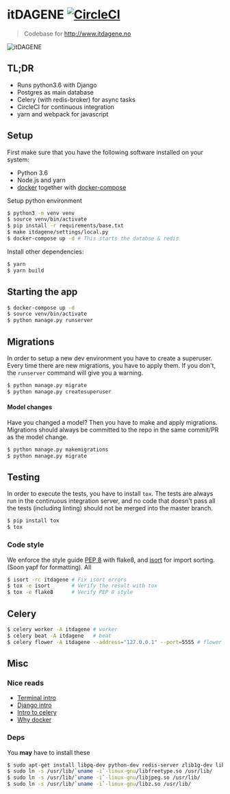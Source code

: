 # itDAGENE [![CircleCI](https://circleci.com/gh/itdagene-ntnu/itdagene.svg?style=svg&circle-token=abcfbea6689e5baef8a1fbb7fa6eb822efdd5bfb)](https://circleci.com/gh/itdagene-ntnu/itdagene)

> Codebase for http://www.itdagene.no

![itDAGENE](itdagene/assets/img/logoQuiz.png)


## TL;DR
- Runs python3.6 with Django
- Postgres as main database
- Celery (with redis-broker) for async tasks
- CircleCI for continuous integration
- yarn and webpack for javascript

## Setup

First make sure that you have the following software installed on your system:

- Python 3.6
- Node.js and yarn
- [docker] together with [docker-compose]

Setup python environment
```bash
$ python3 -m venv venv
$ source venv/bin/activate
$ pip install -r requirements/base.txt
$ make itdagene/settings/local.py 
$ docker-compose up -d # This starts the databse & redis
```

Install other dependencies:

```bash
$ yarn
$ yarn build
```

## Starting the app

```bash
$ docker-compose up -d
$ source venv/bin/activate
$ python manage.py runserver
```

## Migrations

In order to setup a new dev environment you have to create a superuser. Every time there are new migrations, you have to apply them. If you don't, the `runserver` command will give you a warning.

```bash
$ python manage.py migrate
$ python manage.py createsuperuser
```

#### Model changes

Have you changed a model? Then you have to make and apply migrations. Migrations should always be committed to the repo in the same commit/PR as the model change.

```bash
$ python manage.py makemigrations
$ python manage.py migrate
```

## Testing
In order to execute the tests, you have to install `tox`. The tests are always run in the continuous integration server, and no code that doesn't pass all the tests (including linting) should not be merged into the master branch.

```bash
$ pip install tox
$ tox
```

### Code style
We enforce the style guide [PEP 8] with flake8, and [isort] for import sorting. (Soon yapf for formatting). All 

```bash
$ isort -rc itdagene # Fix isort errors
$ tox -e isort       # Verify the result with tox
$ tox -e flake8      # Verify PEP 8 style
```

## Celery

```bash
$ celery worker -A itdagene # worker
$ celery beat -A itdagene   # beat
$ celery flower -A itdagene --address="127.0.0.1" --port=5555 # flower
```

## Misc

### Nice reads

- [Terminal intro](https://www.digitalocean.com/community/tutorials/an-introduction-to-the-linux-terminal)
- [Django intro](https://www.djangoproject.com/start/)
- [Intro to celery](http://docs.celeryproject.org/en/latest/getting-started/introduction.html)
- [Why docker](https://www.docker.com/what-container)

### Deps

You **may** have to install these
```bash
$ sudo apt-get install libpq-dev python-dev redis-server zlib1g-dev libjpeg-dev python-pip postgresql postgresql-contrib
$ sudo ln -s /usr/lib/`uname -i`-linux-gnu/libfreetype.so /usr/lib/
$ sudo ln -s /usr/lib/`uname -i`-linux-gnu/libjpeg.so /usr/lib/
$ sudo ln -s /usr/lib/`uname -i`-linux-gnu/libz.so /usr/lib/
```


[docker]: https://www.docker.com/community-edition
[docker-compose]: https://docs.docker.com/compose/overview/
[PEP 8]: https://www.python.org/dev/peps/pep-0008/
[isort]: https://github.com/timothycrosley/isort
